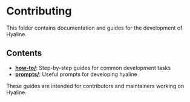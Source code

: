 # Contributing

This folder contains documentation and guides for the development of Hyaline.

## Contents

- **[how-to/](how-to/)**: Step-by-step guides for common development tasks
- **[prompts/](prompts/)**: Useful prompts for developing hyaline

These guides are intended for contributors and maintainers working on Hyaline.